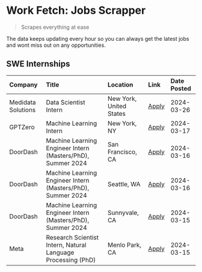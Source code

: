 # Work Fetch: Jobs Scrapper
> Scrapes everything at ease

The data keeps updating every hour so you can always get the latest jobs and wont miss out on any opportunities.

## SWE Internships
<!--START_SECTION:workfetch-->
| Company            | Title                                                        | Location                | Link                                                                                                                                                                                                                                                                 | Date Posted   |
|:-------------------|:-------------------------------------------------------------|:------------------------|:---------------------------------------------------------------------------------------------------------------------------------------------------------------------------------------------------------------------------------------------------------------------|:--------------|
| Medidata Solutions | Data Scientist Intern                                        | New York, United States | [Apply](https://www.linkedin.com/jobs/view/data-scientist-intern-at-medidata-solutions-3810253704?position=5&pageNum=0&refId=YRoEEGlRqONFBPeTBcnYsw%3D%3D&trackingId=d%2Bwv47vu2EdzZnT%2Fpf2d6A%3D%3D&trk=public_jobs_jserp-result_search-card)                      | 2024-03-26    |
| GPTZero            | Machine Learning Intern                                      | New York, NY            | [Apply](https://www.linkedin.com/jobs/view/machine-learning-intern-at-gptzero-3860723963?position=9&pageNum=0&refId=YRoEEGlRqONFBPeTBcnYsw%3D%3D&trackingId=OYCeoCN%2FPgnx3L%2BVo3NmAw%3D%3D&trk=public_jobs_jserp-result_search-card)                               | 2024-03-17    |
| DoorDash           | Machine Learning Engineer Intern (Masters/PhD), Summer 2024  | San Francisco, CA       | [Apply](https://www.linkedin.com/jobs/view/machine-learning-engineer-intern-masters-phd-summer-2024-at-doordash-3736457737?position=3&pageNum=0&refId=YRoEEGlRqONFBPeTBcnYsw%3D%3D&trackingId=QrVKP9hAEDbbXJzOMMHXew%3D%3D&trk=public_jobs_jserp-result_search-card) | 2024-03-16    |
| DoorDash           | Machine Learning Engineer Intern (Masters/PhD), Summer 2024  | Seattle, WA             | [Apply](https://www.linkedin.com/jobs/view/machine-learning-engineer-intern-masters-phd-summer-2024-at-doordash-3736455966?position=4&pageNum=0&refId=YRoEEGlRqONFBPeTBcnYsw%3D%3D&trackingId=uQKxJ34H2XGRiVGXzutjvQ%3D%3D&trk=public_jobs_jserp-result_search-card) | 2024-03-16    |
| DoorDash           | Machine Learning Engineer Intern (Masters/PhD), Summer 2024  | Sunnyvale, CA           | [Apply](https://www.linkedin.com/jobs/view/machine-learning-engineer-intern-masters-phd-summer-2024-at-doordash-3736454973?position=2&pageNum=0&refId=YRoEEGlRqONFBPeTBcnYsw%3D%3D&trackingId=QeN4PZHx5hQ9n3acQed3UQ%3D%3D&trk=public_jobs_jserp-result_search-card) | 2024-03-15    |
| Meta               | Research Scientist Intern, Natural Language Processing (PhD) | Menlo Park, CA          | [Apply](https://www.linkedin.com/jobs/view/research-scientist-intern-natural-language-processing-phd-at-meta-3858718375?position=10&pageNum=0&refId=YRoEEGlRqONFBPeTBcnYsw%3D%3D&trackingId=sLQx5mwIqaEtDxMD4T3Zeg%3D%3D&trk=public_jobs_jserp-result_search-card)   | 2024-03-15    |
<!--END_SECTION:workfetch-->
